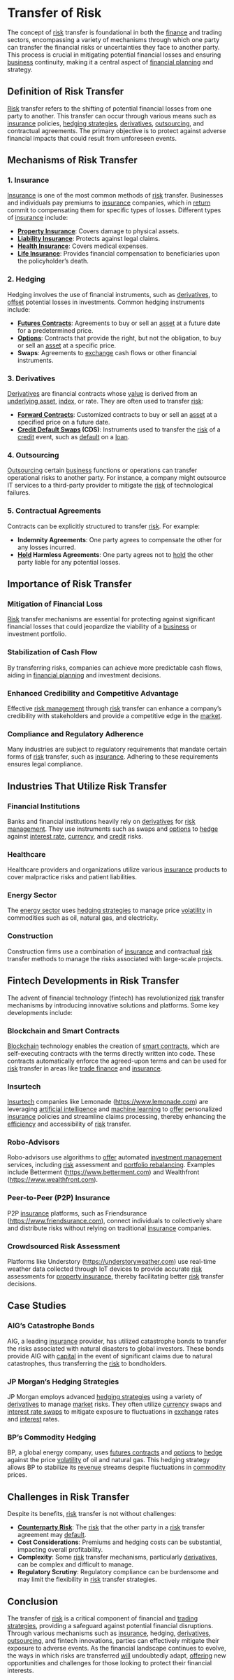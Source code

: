 # Transfer of Risk

The concept of [risk](../r/risk.md) transfer is foundational in both the [finance](../f/finance.md) and trading sectors, encompassing a variety of mechanisms through which one party can transfer the financial risks or uncertainties they face to another party. This process is crucial in mitigating potential financial losses and ensuring [business](../b/business.md) continuity, making it a central aspect of [financial planning](../f/financial_planning.md) and strategy.

## Definition of Risk Transfer

[Risk](../r/risk.md) transfer refers to the shifting of potential financial losses from one party to another. This transfer can occur through various means such as [insurance](../i/insurance.md) policies, [hedging strategies](../h/hedging_strategies.md), [derivatives](../d/derivatives.md), [outsourcing](../o/outsourcing.md), and contractual agreements. The primary objective is to protect against adverse financial impacts that could result from unforeseen events. 

## Mechanisms of Risk Transfer

### 1. Insurance
[Insurance](../i/insurance.md) is one of the most common methods of [risk](../r/risk.md) transfer. Businesses and individuals pay premiums to [insurance](../i/insurance.md) companies, which in [return](../r/return.md) commit to compensating them for specific types of losses. Different types of [insurance](../i/insurance.md) include:
- **[Property Insurance](../p/property_insurance.md)**: Covers damage to physical assets.
- **[Liability Insurance](../l/liability_insurance.md)**: Protects against legal claims.
- **[Health Insurance](../h/health_insurance.md)**: Covers medical expenses.
- **[Life Insurance](../l/life_insurance.md)**: Provides financial compensation to beneficiaries upon the policyholder’s death.

### 2. Hedging
Hedging involves the use of financial instruments, such as [derivatives](../d/derivatives.md), to [offset](../o/offset.md) potential losses in investments. Common hedging instruments include:
- **[Futures Contracts](../f/futures_contracts.md)**: Agreements to buy or sell an [asset](../a/asset.md) at a future date for a predetermined price.
- **[Options](../o/options.md)**: Contracts that provide the right, but not the obligation, to buy or sell an [asset](../a/asset.md) at a specific price.
- **Swaps**: Agreements to [exchange](../e/exchange.md) cash flows or other financial instruments.

### 3. Derivatives
[Derivatives](../d/derivatives.md) are financial contracts whose [value](../v/value.md) is derived from an [underlying asset](../u/underlying_asset.md), [index](../i/index_instrument.md), or rate. They are often used to transfer [risk](../r/risk.md):
- **[Forward Contracts](../f/forward_contracts.md)**: Customized contracts to buy or sell an [asset](../a/asset.md) at a specified price on a future date.
- **[Credit Default Swaps](../c/credit_default_swaps.md) (CDS)**: Instruments used to transfer the [risk](../r/risk.md) of a [credit](../c/credit.md) event, such as [default](../d/default.md) on a [loan](../l/loan.md).

### 4. Outsourcing
[Outsourcing](../o/outsourcing.md) certain [business](../b/business.md) functions or operations can transfer operational risks to another party. For instance, a company might outsource IT services to a third-party provider to mitigate the [risk](../r/risk.md) of technological failures.

### 5. Contractual Agreements
Contracts can be explicitly structured to transfer [risk](../r/risk.md). For example:
- **Indemnity Agreements**: One party agrees to compensate the other for any losses incurred.
- **[Hold](../h/hold.md) Harmless Agreements**: One party agrees not to [hold](../h/hold.md) the other party liable for any potential losses.

## Importance of Risk Transfer

### **Mitigation of Financial Loss**
[Risk](../r/risk.md) transfer mechanisms are essential for protecting against significant financial losses that could jeopardize the viability of a [business](../b/business.md) or investment portfolio.

### **Stabilization of Cash Flow**
By transferring risks, companies can achieve more predictable cash flows, aiding in [financial planning](../f/financial_planning.md) and investment decisions.

### **Enhanced Credibility and Competitive Advantage**
Effective [risk management](../r/risk_management.md) through [risk](../r/risk.md) transfer can enhance a company’s credibility with stakeholders and provide a competitive edge in the [market](../m/market.md).

### **Compliance and Regulatory Adherence**
Many industries are subject to regulatory requirements that mandate certain forms of [risk](../r/risk.md) transfer, such as [insurance](../i/insurance.md). Adhering to these requirements ensures legal compliance.

## Industries That Utilize Risk Transfer

### **Financial Institutions**
Banks and financial institutions heavily rely on [derivatives](../d/derivatives.md) for [risk management](../r/risk_management.md). They use instruments such as swaps and [options](../o/options.md) to [hedge](../h/hedge.md) against [interest rate](../i/interest_rate.md), [currency](../c/currency.md), and [credit](../c/credit.md) risks.

### **Healthcare**
Healthcare providers and organizations utilize various [insurance](../i/insurance.md) products to cover malpractice risks and patient liabilities.

### **Energy Sector**
The [energy sector](../e/energy_sector.md) uses [hedging strategies](../h/hedging_strategies.md) to manage price [volatility](../v/volatility.md) in commodities such as oil, natural gas, and electricity.

### **Construction**
Construction firms use a combination of [insurance](../i/insurance.md) and contractual [risk](../r/risk.md) transfer methods to manage the risks associated with large-scale projects.

## Fintech Developments in Risk Transfer

The advent of financial technology (fintech) has revolutionized [risk](../r/risk.md) transfer mechanisms by introducing innovative solutions and platforms. Some key developments include:

### **Blockchain and Smart Contracts**
[Blockchain](../b/blockchain_in_trading.md) technology enables the creation of [smart contracts](../s/smart_contracts_in_trading.md), which are self-executing contracts with the terms directly written into code. These contracts automatically enforce the agreed-upon terms and can be used for [risk](../r/risk.md) transfer in areas like [trade finance](../t/trade_finance.md) and [insurance](../i/insurance.md).

### **Insurtech**
[Insurtech](../i/insurtech.md) companies like Lemonade (https://www.lemonade.com) are leveraging [artificial intelligence](../a/artificial_intelligence_in_trading.md) and [machine learning](../m/machine_learning.md) to [offer](../o/offer.md) personalized [insurance](../i/insurance.md) policies and streamline claims processing, thereby enhancing the [efficiency](../e/efficiency.md) and accessibility of [risk](../r/risk.md) transfer.

### **Robo-Advisors**
Robo-advisors use algorithms to [offer](../o/offer.md) automated [investment management](../i/investment_management.md) services, including [risk](../r/risk.md) assessment and [portfolio rebalancing](../p/portfolio_rebalancing.md). Examples include Betterment (https://www.betterment.com) and Wealthfront (https://www.wealthfront.com).

### **Peer-to-Peer (P2P) Insurance**
P2P [insurance](../i/insurance.md) platforms, such as Friendsurance (https://www.friendsurance.com), connect individuals to collectively share and distribute risks without relying on traditional [insurance](../i/insurance.md) companies.

### **Crowdsourced Risk Assessment**
Platforms like Understory (https://understoryweather.com) use real-time weather data collected through IoT devices to provide accurate [risk](../r/risk.md) assessments for [property insurance](../p/property_insurance.md), thereby facilitating better [risk](../r/risk.md) transfer decisions.

## Case Studies

### **AIG’s Catastrophe Bonds**
AIG, a leading [insurance](../i/insurance.md) provider, has utilized catastrophe bonds to transfer the risks associated with natural disasters to global investors. These bonds provide AIG with [capital](../c/capital.md) in the event of significant claims due to natural catastrophes, thus transferring the [risk](../r/risk.md) to bondholders.

### **JP Morgan’s Hedging Strategies**
JP Morgan employs advanced [hedging strategies](../h/hedging_strategies.md) using a variety of [derivatives](../d/derivatives.md) to manage [market](../m/market.md) risks. They often utilize [currency](../c/currency.md) swaps and [interest rate swaps](../i/interest_rate_swaps.md) to mitigate exposure to fluctuations in [exchange](../e/exchange.md) rates and [interest](../i/interest.md) rates.

### **BP’s Commodity Hedging**
BP, a global energy company, uses [futures contracts](../f/futures_contracts.md) and [options](../o/options.md) to [hedge](../h/hedge.md) against the price [volatility](../v/volatility.md) of oil and natural gas. This hedging strategy allows BP to stabilize its [revenue](../r/revenue.md) streams despite fluctuations in [commodity](../c/commodity.md) prices.

## Challenges in Risk Transfer

Despite its benefits, [risk](../r/risk.md) transfer is not without challenges:
- **[Counterparty Risk](../c/counterparty_risk.md)**: The [risk](../r/risk.md) that the other party in a [risk](../r/risk.md) transfer agreement may [default](../d/default.md).
- **Cost Considerations**: Premiums and hedging costs can be substantial, impacting overall profitability.
- **Complexity**: Some [risk](../r/risk.md) transfer mechanisms, particularly [derivatives](../d/derivatives.md), can be complex and difficult to manage.
- **Regulatory Scrutiny**: Regulatory compliance can be burdensome and may limit the flexibility in [risk](../r/risk.md) transfer strategies.

## Conclusion

The transfer of [risk](../r/risk.md) is a critical component of financial and [trading strategies](../t/trading_strategies.md), providing a safeguard against potential financial disruptions. Through various mechanisms such as [insurance](../i/insurance.md), hedging, [derivatives](../d/derivatives.md), [outsourcing](../o/outsourcing.md), and fintech innovations, parties can effectively mitigate their exposure to adverse events. As the financial landscape continues to evolve, the ways in which risks are transferred [will](../w/will.md) undoubtedly adapt, [offering](../o/offering.md) new opportunities and challenges for those looking to protect their financial interests.